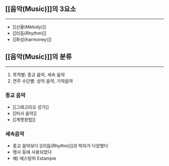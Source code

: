 
## **[[음악(Music)]]의 3요소**
---
+ [[선율(Melody)]]
+ [[리듬(Rhythm)]]
+ [[화성(harmoney)]]

## [[음악(Music)]]의 분류
---
1. 목적별: 종교 음악, 세속 음악
2. 연주 수단별: 성악 음악, 기악음악

### 종교 음악 
+ [[그레고리오 성가]]
+ [[미사 음악]]
+ [[계명창법]]

### 세속음악
+ 종교 음악보다 [[리듬(Rhythm)]]과 박자가 다양했다
+ 행사 등에 사용되었다
+ 예) 에스탕피 Estampie
